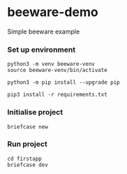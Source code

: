 # beeware-demo
Simple beeware example

### Set up environment

```
python3 -m venv beeware-venv
source beeware-venv/bin/activate

python3 -m pip install --upgrade pip

pip3 install -r requirements.txt
```

### Initialise project

```
briefcase new
```

### Run project

```
cd firstapp
briefcase dev
```
